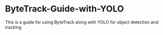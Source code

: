 # ByteTrack-Guide-with-YOLO
This is a guide for using ByteTrack along with YOLO for object detection and tracking 

